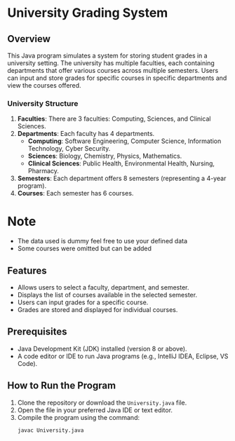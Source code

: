 # University Grading System

## Overview
This Java program simulates a system for storing student grades in a university setting. The university has multiple faculties, each containing departments that offer various courses across multiple semesters. Users can input and store grades for specific courses in specific departments and view the courses offered.

### University Structure
1. **Faculties**: There are 3 faculties: Computing, Sciences, and Clinical Sciences.
2. **Departments**: Each faculty has 4 departments.
   - **Computing**: Software Engineering, Computer Science, Information Technology, Cyber Security.
   - **Sciences**: Biology, Chemistry, Physics, Mathematics.
   - **Clinical Sciences**: Public Health, Environmental Health, Nursing, Pharmacy.
3. **Semesters**: Each department offers 8 semesters (representing a 4-year program).
4. **Courses**: Each semester has 6 courses.
  # Note
  - The data used is dummy feel free to use your defined data
  - Some courses were omitted but can be added
## Features
- Allows users to select a faculty, department, and semester.
- Displays the list of courses available in the selected semester.
- Users can input grades for a specific course.
- Grades are stored and displayed for individual courses.

## Prerequisites
- Java Development Kit (JDK) installed (version 8 or above).
- A code editor or IDE to run Java programs (e.g., IntelliJ IDEA, Eclipse, VS Code).

## How to Run the Program

1. Clone the repository or download the `University.java` file.
2. Open the file in your preferred Java IDE or text editor.
3. Compile the program using the command:
   ```bash
   javac University.java
